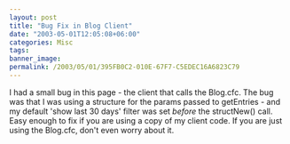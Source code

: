 ```yaml
---
layout: post
title: "Bug Fix in Blog Client"
date: "2003-05-01T12:05:08+06:00"
categories: Misc 
tags: 
banner_image: 
permalink: /2003/05/01/395FB0C2-010E-67F7-C5EDEC16A6823C79
---
```


I had a small bug in this page - the client that calls the Blog.cfc. The bug was that I was using a structure for the params passed to getEntries - and my default 'show last 30 days' filter was set <i>before</i> the structNew() call. Easy enough to fix if you are using a copy of my client code. If you are just using the Blog.cfc, don't even worry about it.